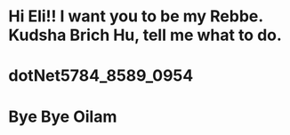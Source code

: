 # Hi Eli!! I want you to be my Rebbe. Kudsha Brich Hu, tell me what to do.
# dotNet5784_8589_0954
# Bye Bye Oilam
